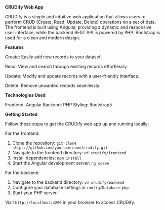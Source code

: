 **CRUDify Web App**

CRUDify is a simple and intuitive web application that allows users to perform CRUD (Create, Read, Update, Delete) operations on a set of data. The frontend is built using Angular, providing a dynamic and responsive user interface, while the backend REST API is powered by PHP. Bootstrap is used for a clean and modern design.

**Features**

Create: Easily add new records to your dataset.

Read: View and search through existing records effortlessly.

Update: Modify and update records with a user-friendly interface.

Delete: Remove unwanted records seamlessly.

**Technologies Used**

Frontend: Angular
Backend: PHP
Styling: Bootstrap5

**Getting Started**

Follow these steps to get the CRUDify web app up and running locally:

For the frontend:

1. Clone the repository: `git clone https://github.com/yourusername/crudify.git`
2. Navigate to the frontend directory: `cd crudify/frontend`
3. Install dependencies: `npm install`
4. Start the Angular development server: `ng serve`

For the backend:

1. Navigate to the backend directory: `cd crudify/backend`
2. Configure your database settings in `config/Database.php`.
3. Start your PHP server.

Visit `http://localhost:4200` in your browser to access CRUDify.
